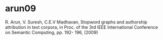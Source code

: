 # arun09
R. Arun, V. Suresh, C.E.V Madhavan, Stopword graphs and authorship attribution in text corpora, in Proc. of the 3rd IEEE International Conference on Semantic Computing, pp. 192- 196, (2009)
